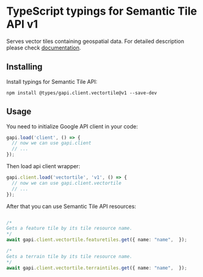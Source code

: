 # TypeScript typings for Semantic Tile API v1

Serves vector tiles containing geospatial data. 
For detailed description please check [documentation](https://developers.google.com/maps/contact-sales/).

## Installing

Install typings for Semantic Tile API:

```
npm install @types/gapi.client.vectortile@v1 --save-dev
```

## Usage

You need to initialize Google API client in your code:

```typescript
gapi.load('client', () => {
  // now we can use gapi.client
  // ...
});
```

Then load api client wrapper:

```typescript
gapi.client.load('vectortile', 'v1', () => {
  // now we can use gapi.client.vectortile
  // ...
});
```



After that you can use Semantic Tile API resources:

```typescript

/*
Gets a feature tile by its tile resource name.
*/
await gapi.client.vectortile.featuretiles.get({ name: "name",  });

/*
Gets a terrain tile by its tile resource name.
*/
await gapi.client.vectortile.terraintiles.get({ name: "name",  });
```
